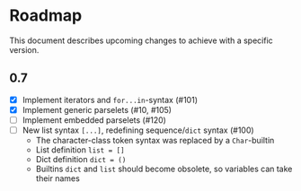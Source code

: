 # Roadmap

This document describes upcoming changes to achieve with a specific version.

## 0.7

- [x] Implement iterators and `for...in`-syntax (#101)
- [x] Implement generic parselets (#10, #105)
- [ ] Implement embedded parselets (#120)
- [ ] New list syntax `[...]`, redefining sequence/`dict` syntax (#100)
  - The character-class token syntax was replaced by a `Char`-builtin
  - List definition `list = []`
  - Dict definition `dict = ()`
  - Builtins `dict` and `list` should become obsolete, so variables can take their names
